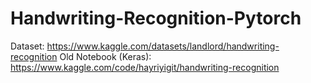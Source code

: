 # Handwriting-Recognition-Pytorch

Dataset: https://www.kaggle.com/datasets/landlord/handwriting-recognition
Old Notebook (Keras): https://www.kaggle.com/code/hayriyigit/handwriting-recognition
